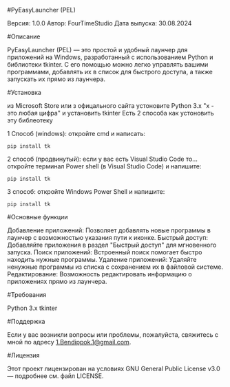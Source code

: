 #PyEasyLauncher (PEL)

Версия: 1.0.0
Автор: FourTimeStudio
Дата выпуска: 30.08.2024

#Описание

PyEasyLauncher (PEL) — это простой и удобный лаунчер для приложений на Windows, разработанный с использованием Python и библиотеки tkinter. С его помощью можно легко управлять вашими программами, добавлять их в список для быстрого доступа, а также запускать их прямо из лаунчера.

#Установка

из Microsoft Store или з офицального сайта устоновите Python 3.x "х - это любая цифра"
и установить tkinter 
Есть 2 способа как устоновить эту библеотеку

1 Способ (windows):
откройте cmd и написать:
```
pip install tk
```

2 способ (продвинутый):
если у вас есть Visual Studio Code то...
откройте терминал Power shell (в Visual Studio Code) и напишите:
```
pip install tk
```

3 способ:
откройте Windows Power Shell и напишите:
```
pip install tk
```


#Основные функции

Добавление приложений: Позволяет добавлять новые программы в лаунчер с возможностью указания пути к иконке.
Быстрый доступ: Добавляйте приложения в раздел "Быстрый доступ" для мгновенного запуска.
Поиск приложений: Встроенный поиск помогает быстро находить нужные программы.
Удаление приложений: Удаляйте ненужные программы из списка с сохранением их в файловой системе.
Редактирование: Возможность редактировать информацию о приложениях прямо из лаунчера.

#Требования

Python 3.x
tkinter

#Поддержка

Если у вас возникли вопросы или проблемы, пожалуйста, свяжитесь с мной по адресу 1.Bendippok.1@gmail.com.

#Лицензия

Этот проект лицензирован на условиях GNU General Public License v3.0 — подробнее см. файл LICENSE.

